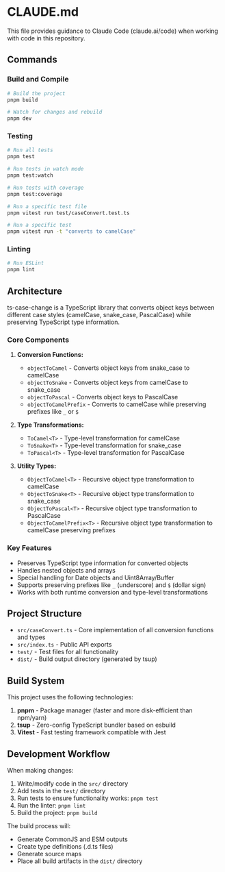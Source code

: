# CLAUDE.md

This file provides guidance to Claude Code (claude.ai/code) when working with code in this repository.

## Commands

### Build and Compile
```bash
# Build the project
pnpm build

# Watch for changes and rebuild
pnpm dev
```

### Testing
```bash
# Run all tests
pnpm test

# Run tests in watch mode
pnpm test:watch

# Run tests with coverage
pnpm test:coverage

# Run a specific test file
pnpm vitest run test/caseConvert.test.ts

# Run a specific test 
pnpm vitest run -t "converts to camelCase"
```

### Linting
```bash
# Run ESLint
pnpm lint
```

## Architecture

ts-case-change is a TypeScript library that converts object keys between different case styles (camelCase, snake_case, PascalCase) while preserving TypeScript type information.

### Core Components

1. **Conversion Functions:**
   - `objectToCamel` - Converts object keys from snake_case to camelCase
   - `objectToSnake` - Converts object keys from camelCase to snake_case
   - `objectToPascal` - Converts object keys to PascalCase
   - `objectToCamelPrefix` - Converts to camelCase while preserving prefixes like `_` or `$`

2. **Type Transformations:**
   - `ToCamel<T>` - Type-level transformation for camelCase
   - `ToSnake<T>` - Type-level transformation for snake_case
   - `ToPascal<T>` - Type-level transformation for PascalCase

3. **Utility Types:**
   - `ObjectToCamel<T>` - Recursive object type transformation to camelCase
   - `ObjectToSnake<T>` - Recursive object type transformation to snake_case
   - `ObjectToPascal<T>` - Recursive object type transformation to PascalCase
   - `ObjectToCamelPrefix<T>` - Recursive object type transformation to camelCase preserving prefixes

### Key Features

- Preserves TypeScript type information for converted objects
- Handles nested objects and arrays
- Special handling for Date objects and Uint8Array/Buffer
- Supports preserving prefixes like `_` (underscore) and `$` (dollar sign)
- Works with both runtime conversion and type-level transformations

## Project Structure

- `src/caseConvert.ts` - Core implementation of all conversion functions and types
- `src/index.ts` - Public API exports
- `test/` - Test files for all functionality
- `dist/` - Build output directory (generated by tsup)

## Build System

This project uses the following technologies:

1. **pnpm** - Package manager (faster and more disk-efficient than npm/yarn)
2. **tsup** - Zero-config TypeScript bundler based on esbuild
3. **Vitest** - Fast testing framework compatible with Jest

## Development Workflow

When making changes:

1. Write/modify code in the `src/` directory
2. Add tests in the `test/` directory
3. Run tests to ensure functionality works: `pnpm test`
4. Run the linter: `pnpm lint`
5. Build the project: `pnpm build`

The build process will:
- Generate CommonJS and ESM outputs
- Create type definitions (.d.ts files)
- Generate source maps
- Place all build artifacts in the `dist/` directory